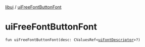 [libui](README.md) / [uiFreeFontButtonFont](ui-free-font-button-font.md)

# uiFreeFontButtonFont

`fun uiFreeFontButtonFont(desc: CValuesRef<`[`uiFontDescriptor`](ui-font-descriptor/README.md)`>?)`